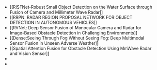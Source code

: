 - [[RISFNet-Robust Small Object Detection on the Water Surface through Fusion of Camera and Millimeter Wave Radar]]
- [[RRPN: RADAR REGION PROPOSAL NETWORK FOR OBJECT DETECTION IN AUTONOMOUS VEHICLES]]
- [[RVNet: Deep Sensor Fusion of Monocular Camera and Radar for Image-Based Obstacle Detection in Challenging Environments]]
- [[Dense:Seeing Through Fog Without Seeing Fog: Deep Multimodal Sensor Fusion in Unseen Adverse Weather]]
- [[Spatial Attention Fusion for Obstacle Detection Using MmWave Radar and Vision Sensor]]
-
-